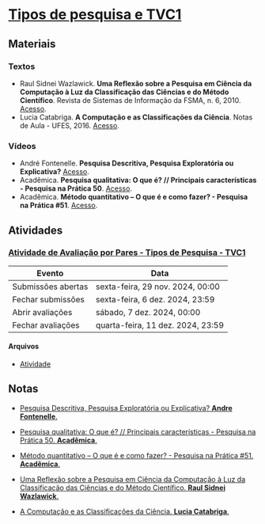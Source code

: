# [Tipos de pesquisa e TVC1](https://ead.ufjf.br/course/view.php?id=7440#coursecontentcollapse6)

## Materiais

### Textos

- Raul Sidnei Wazlawick. **Uma Reflexão sobre a Pesquisa em Ciência da Computação à Luz da Classificação das Ciências e do Método Científico**. Revista de Sistemas de Informação da FSMA, n. 6, 2010. [Acesso](http://www.fsma.edu.br/si/edicao6/FSMA_SI_2010_2_Principal_1.pdf).
- Lucia Catabriga. **A Computação e as Classificações da Ciência**. Notas de Aula - UFES, 2016. [Acesso](http://www.inf.ufes.br/~luciac/metpes/classificacoes-das-ciencias.pdf).

### Vídeos

- André Fontenelle. **Pesquisa Descritiva, Pesquisa Exploratória ou Explicativa?** [Acesso](https://www.youtube.com/watch?v=lskadJItTSI).
- Acadêmica. **Pesquisa qualitativa: O que é? // Principais características - Pesquisa na Prática 50**. [Acesso](https://www.youtube.com/watch?v=puaHL9-mxOY).
- Acadêmica. **Método quantitativo – O que é e como fazer? - Pesquisa na Prática #51**. [Acesso](https://www.youtube.com/watch?v=I6Ju5hp-M08).

## Atividades

### [Atividade de Avaliação por Pares - Tipos de Pesquisa - TVC1](https://ead.ufjf.br/mod/workshop/view.php?id=429723)

| Evento             | Data                              |
| ------------------ | --------------------------------- |
| Submissões abertas | sexta-feira, 29 nov. 2024, 00:00  |
| Fechar submissões  | sexta-feira, 6 dez. 2024, 23:59   |
| Abrir avaliações   | sábado, 7 dez. 2024, 00:00        |
| Fechar avaliações  | quarta-feira, 11 dez. 2024, 23:59 |

#### Arquivos

- [Atividade](atividades/proposta)

## Notas

- [Pesquisa Descritiva, Pesquisa Exploratória ou Explicativa? **Andre Fontenelle**.](notas/pesquisa_descritiva_exploratoria_explicativa.md)

- [Pesquisa qualitativa: O que é? // Principais características - Pesquisa na Prática 50. **Acadêmica**.](notas/pesquisa_qualitativa.md)

- [Método quantitativo – O que é e como fazer? - Pesquisa na Prática #51. **Acadêmica**.](notas/metodo_quantitativo.md)

- [Uma Reflexão sobre a Pesquisa em Ciência da Computação à Luz da Classificação das Ciências e do Método Científico. **Raul Sidnei Wazlawick**.](notas/reflexao_pesquisa_computacao.md)

- [A Computação e as Classificações da Ciência. **Lucia Catabriga**.](notas/computacao_classificacoes_ciencia.md)
